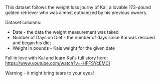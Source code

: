 
This dataset follows the weight loss journy of Kai, a lovable 173-pound golden retriever who was almost euthanized by his previous owners. 

Dataset columns:
* Date - the data the weight measurement was taked
* Number of Days on Diet - the number of days since Kai was rescued and began his diet
* Weight in pounds - Kais weight for the given date

Fall in love with Kai and learn Kai's full story here: https://www.youtube.com/watch?v=-HFFSYcEMCI 

Warning - it might bring tears to your eyes!
